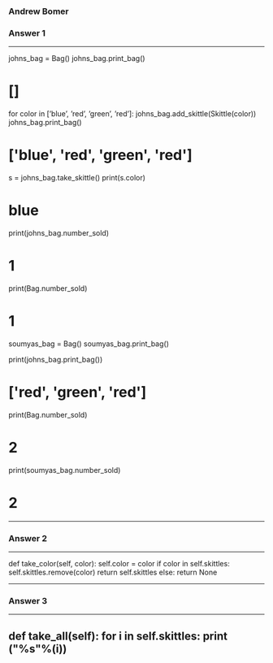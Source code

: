 ### Andrew Bomer

### Answer 1
-----

johns_bag = Bag()
johns_bag.print_bag()
# []

for color in [’blue’, ’red’, ’green’, ’red’]:
    johns_bag.add_skittle(Skittle(color))
johns_bag.print_bag()
# ['blue', 'red', 'green', 'red']

s = johns_bag.take_skittle()
print(s.color)
# blue

print(johns_bag.number_sold)
# 1

print(Bag.number_sold)
# 1

soumyas_bag = Bag()
soumyas_bag.print_bag()

print(johns_bag.print_bag())
# ['red', 'green', 'red']

print(Bag.number_sold)
# 2

print(soumyas_bag.number_sold)
# 2
-----

### Answer 2
-----
def take_color(self, color):
    	self.color = color
    	if color in self.skittles:
    		self.skittles.remove(color)
    		return self.skittles
    	else:
    		return None

-----

### Answer 3
-----
def take_all(self):
    	for i in self.skittles:
    		print ("%s"%(i))
-----

